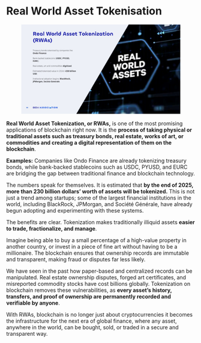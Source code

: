 # Real World Asset Tokenisation

<figure><img src="../../../.gitbook/assets/Slide19.jpg" alt=""><figcaption></figcaption></figure>

**Real World Asset Tokenization, or RWAs,** is one of the most promising applications of blockchain right now. It is the **process of taking physical or traditional assets  such as treasury bonds, real estate, works of art, or commodities and creating a digital representation of them on the blockchain**.&#x20;

**Examples:** Companies like Ondo Finance are already tokenizing treasury bonds, while bank-backed stablecoins such as USDC, PYUSD, and EURC are bridging the gap between traditional finance and blockchain technology.

The numbers speak for themselves. It is estimated that **by the end of 2025, more than 230 billion dollars’ worth of assets will be tokenized.** This is not just a trend among startups; some of the largest financial institutions in the world, including BlackRock, JPMorgan, and Société Générale, have already begun adopting and experimenting with these systems.

The benefits are clear. Tokenization makes traditionally illiquid assets **easier to trade, fractionalize, and manage**.&#x20;

Imagine being able to buy a small percentage of a high-value property in another country, or invest in a piece of fine art without having to be a millionaire. The blockchain ensures that ownership records are immutable and transparent, making fraud or disputes far less likely.

We have seen in the past how paper-based and centralized records can be manipulated. Real estate ownership disputes, forged art certificates, and misreported commodity stocks have cost billions globally. Tokenization on blockchain removes these vulnerabilities, as **every asset’s history, transfers, and proof of ownership are permanently recorded and verifiable by anyone**.

With RWAs, blockchain is no longer just about cryptocurrencies it becomes the infrastructure for the next era of global finance, where any asset, anywhere in the world, can be bought, sold, or traded in a secure and transparent way.
